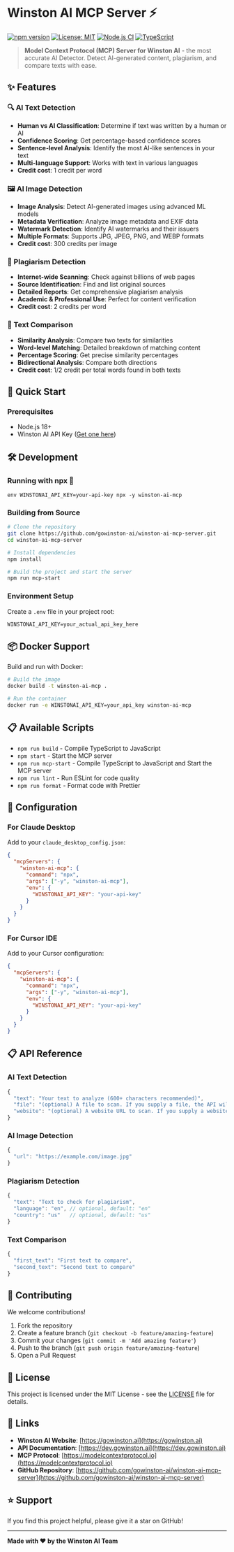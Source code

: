 # Winston AI MCP Server ⚡️

[![npm version](https://badge.fury.io/js/winston-ai-mcp.svg)](https://badge.fury.io/js/winston-ai-mcp)
[![License: MIT](https://img.shields.io/badge/License-MIT-yellow.svg)](https://opensource.org/licenses/MIT)
[![Node.js CI](https://github.com/gowinston-ai/winston-ai-mcp-server/actions/workflows/CI.yml/badge.svg)](https://github.com/gowinston-ai/winston-ai-mcp-server/actions/workflows/CI.yml)
[![TypeScript](https://img.shields.io/badge/TypeScript-007ACC?style=flat&logo=typescript&logoColor=white)](https://www.typescriptlang.org/)

> **Model Context Protocol (MCP) Server for Winston AI** - the most accurate AI Detector. Detect AI-generated content, plagiarism, and compare texts with ease.

## ✨ Features

### 🔍 AI Text Detection
- **Human vs AI Classification**: Determine if text was written by a human or AI
- **Confidence Scoring**: Get percentage-based confidence scores
- **Sentence-level Analysis**: Identify the most AI-like sentences in your text
- **Multi-language Support**: Works with text in various languages
- **Credit cost**: 1 credit per word

### 🖼️ AI Image Detection
- **Image Analysis**: Detect AI-generated images using advanced ML models
- **Metadata Verification**: Analyze image metadata and EXIF data
- **Watermark Detection**: Identify AI watermarks and their issuers
- **Multiple Formats**: Supports JPG, JPEG, PNG, and WEBP formats
- **Credit cost**: 300 credits per image

### 📝 Plagiarism Detection
- **Internet-wide Scanning**: Check against billions of web pages
- **Source Identification**: Find and list original sources
- **Detailed Reports**: Get comprehensive plagiarism analysis
- **Academic & Professional Use**: Perfect for content verification
- **Credit cost**: 2 credits per word

### 🔄 Text Comparison
- **Similarity Analysis**: Compare two texts for similarities
- **Word-level Matching**: Detailed breakdown of matching content
- **Percentage Scoring**: Get precise similarity percentages
- **Bidirectional Analysis**: Compare both directions
- **Credit cost**: 1/2 credit per total words found in both texts

## 🚀 Quick Start

### Prerequisites
- Node.js 18+ 
- Winston AI API Key ([Get one here](https://dev.gowinston.ai))

## 🛠️ Development

### Running with npx 🔋
```
env WINSTONAI_API_KEY=your-api-key npx -y winston-ai-mcp
```

### Building from Source

```bash
# Clone the repository
git clone https://github.com/gowinston-ai/winston-ai-mcp-server.git
cd winston-ai-mcp-server

# Install dependencies
npm install

# Build the project and start the server
npm run mcp-start
```

### Environment Setup
Create a `.env` file in your project root:

```env
WINSTONAI_API_KEY=your_actual_api_key_here
```

## 📦 Docker Support

Build and run with Docker:

```bash
# Build the image
docker build -t winston-ai-mcp .

# Run the container
docker run -e WINSTONAI_API_KEY=your_api_key winston-ai-mcp
```

## 📋 Available Scripts

- `npm run build` - Compile TypeScript to JavaScript
- `npm start` - Start the MCP server
- `npm run mcp-start` - Compile TypeScript to JavaScript and Start the MCP server
- `npm run lint` - Run ESLint for code quality
- `npm run format` - Format code with Prettier

## 🔧 Configuration

### For Claude Desktop

Add to your `claude_desktop_config.json`:

```json
{
  "mcpServers": {
    "winston-ai-mcp": {
      "command": "npx",
      "args": ["-y", "winston-ai-mcp"],
      "env": {
        "WINSTONAI_API_KEY": "your-api-key"
      }
    }
  }
}
```

### For Cursor IDE

Add to your Cursor configuration:

```json
{
  "mcpServers": {
    "winston-ai-mcp": {
      "command": "npx",
      "args": ["-y", "winston-ai-mcp"],
      "env": {
        "WINSTONAI_API_KEY": "your-api-key"
      }
    }
  }
}
```

## 📋 API Reference

### AI Text Detection
```typescript
{
  "text": "Your text to analyze (600+ characters recommended)",
  "file": "(optional) A file to scan. If you supply a file, the API will scan the content of the file. The file must be in plain .pdf, .doc or .docx format.",
  "website": "(optional) A website URL to scan. If you supply a website, the API will fetch the content of the website and scan it. The website must be publicly accessible."
}
```

### AI Image Detection
```typescript
{
  "url": "https://example.com/image.jpg"
}
```

### Plagiarism Detection
```typescript
{
  "text": "Text to check for plagiarism",
  "language": "en", // optional, default: "en"
  "country": "us"   // optional, default: "us"
}
```

### Text Comparison
```typescript
{
  "first_text": "First text to compare",
  "second_text": "Second text to compare"
}
```

## 🤝 Contributing

We welcome contributions!

1. Fork the repository
2. Create a feature branch (`git checkout -b feature/amazing-feature`)
3. Commit your changes (`git commit -m 'Add amazing feature'`)
4. Push to the branch (`git push origin feature/amazing-feature`)
5. Open a Pull Request

## 📄 License

This project is licensed under the MIT License - see the [LICENSE](LICENSE) file for details.

## 🔗 Links

- **Winston AI Website**: [https://gowinston.ai](https://gowinston.ai)
- **API Documentation**: [https://dev.gowinston.ai](https://dev.gowinston.ai)
- **MCP Protocol**: [https://modelcontextprotocol.io](https://modelcontextprotocol.io)
- **GitHub Repository**: [https://github.com/gowinston-ai/winston-ai-mcp-server](https://github.com/gowinston-ai/winston-ai-mcp-server)

## ⭐ Support

If you find this project helpful, please give it a star on GitHub!

---

**Made with ❤️ by the Winston AI Team**
